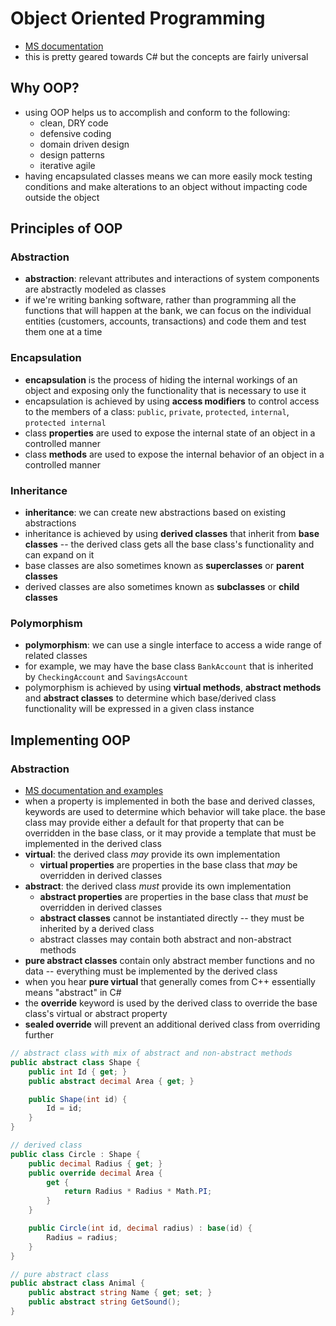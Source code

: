 # Object Oriented Programming
* [MS documentation](https://learn.microsoft.com/en-us/dotnet/csharp/fundamentals/tutorials/oop)
* this is pretty geared towards C# but the concepts are fairly universal

## Why OOP?
* using OOP helps us to accomplish and conform to the following:
	- clean, DRY code
	- defensive coding
	- domain driven design
	- design patterns
	- iterative agile
* having encapsulated classes means we can more easily mock testing conditions and make alterations to an object without impacting code outside the object

## Principles of OOP

### Abstraction
* **abstraction**: relevant attributes and interactions of system components are abstractly modeled as classes
* if we're writing banking software, rather than programming all the functions that will happen at the bank, we can focus on the individual entities (customers, accounts, transactions) and code them and test them one at a time

### Encapsulation
* **encapsulation** is the process of hiding the internal workings of an object and exposing only the functionality that is necessary to use it
* encapsulation is achieved by using **access modifiers** to control access to the members of a class: `public`, `private`, `protected`, `internal`, `protected internal`
* class **properties** are used to expose the internal state of an object in a controlled manner
* class **methods** are used to expose the internal behavior of an object in a controlled manner

### Inheritance
* **inheritance**: we can create new abstractions based on existing abstractions
* inheritance is achieved by using **derived classes** that inherit from **base classes** -- the derived class gets all the base class's functionality and can expand on it
* base classes are also sometimes known as **superclasses** or **parent classes**
* derived classes are also sometimes known as **subclasses** or **child classes**

### Polymorphism
* **polymorphism**: we can use a single interface to access a wide range of related classes
* for example, we may have the base class `BankAccount` that is inherited by `CheckingAccount` and `SavingsAccount`
* polymorphism is achieved by using **virtual methods**, **abstract methods** and **abstract classes** to determine which base/derived class functionality will be expressed in a given class instance

## Implementing OOP

### Abstraction
* [MS documentation and examples](https://learn.microsoft.com/en-us/dotnet/csharp/fundamentals/tutorials/oop)
* when a property is implemented in both the base and derived classes, keywords are used to determine which behavior will take place. the base class may provide either a default for that property that can be overridden in the base class, or it may provide a template that must be implemented in the derived class
* **virtual**: the derived class *may* provide its own implementation
	- **virtual properties** are properties in the base class that *may* be overridden in derived classes
* **abstract**: the derived class *must* provide its own implementation
	- **abstract properties** are properties in the base class that *must* be overridden in derived classes
	- **abstract classes** cannot be instantiated directly -- they must be inherited by a derived class
	- abstract classes may contain both abstract and non-abstract methods
* **pure abstract classes** contain only abstract member functions and no data -- everything must be implemented by the derived class
* when you hear **pure virtual** that generally comes from C++ essentially means "abstract" in C#
* the **override** keyword is used by the derived class to override the base class's virtual or abstract property
* **sealed override** will prevent an additional derived class from overriding further

```csharp
// abstract class with mix of abstract and non-abstract methods
public abstract class Shape {
	public int Id { get; }
	public abstract decimal Area { get; }

	public Shape(int id) {
		Id = id;
	}
}

// derived class
public class Circle : Shape {
	public decimal Radius { get; }
	public override decimal Area {
		get {
			return Radius * Radius * Math.PI;
		}
	}

	public Circle(int id, decimal radius) : base(id) {
		Radius = radius;
	}
}

// pure abstract class
public abstract class Animal {
	public abstract string Name { get; set; }
	public abstract string GetSound();
}
```


